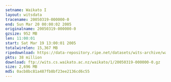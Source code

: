 ```yaml
---
setname: Waikato I
layout: witsdata
tracename: 20050319-000000-0
end: Sun Mar 20 00:00:02 2005
originalname: 20050319-000000-0
gzsize: 952 MB
len: 11:00:01
start: Sat Mar 19 13:00:01 2005
totalwirelen: 15,367 MB
ripedownload: https://data-repository.ripe.net/datasets/wits-archive/waikato/1/20050319-000000-0.gz
pkts: 38 million
download: ftp://wits.cs.waikato.ac.nz/waikato/1/20050319-000000-0.gz
size: 2,696 MB
md5: 0acb8bc81a487fb8bf23ee2136cd6c55
---
```

